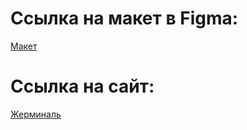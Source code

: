 # Ссылка на макет в Figma:
<a href="https://www.figma.com/file/y8ESfSUVNOoiKkSytTtlHy/Untitled?type=design&node-id=0%3A1&mode=design&t=NGDyjTC4ffeoW78y-1" target="_blank"> Макет </a>

# Ссылка на сайт:
<a href="https://Renne85.github.io/Art-practice_website/" target="_blank"> Жерминаль </a>
